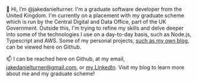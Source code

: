 👋  Hi, I’m @jakedanielturner. I'm a graduate software developer from the United Kingdom. I'm currently on a placement with
my graduate scheme which is run by the Central Digital and Data Office, part of the UK Government. Outside this, I'm trying
to refine my skills and delve deeper into some of the technologies I use on a day-to-day basis, such as Node.js, Typescript and AWS.
Some of my personal projects, [such as my own blog](http://jakedanielturner.co.uk), can be viewed here on Github.

📫  I can be reached here on Github, at my email, jakedanielturner@gmail.com, or [my LinkedIn](https://uk.linkedin.com/in/jake-turner-3bba44160). Visit my blog to learn more about me and my graduate scheme!

<!---
jakedanielturner/jakedanielturner is a ✨ special ✨ repository because its `README.md` (this file) appears on your GitHub profile.
You can click the Preview link to take a look at your changes.
--->
